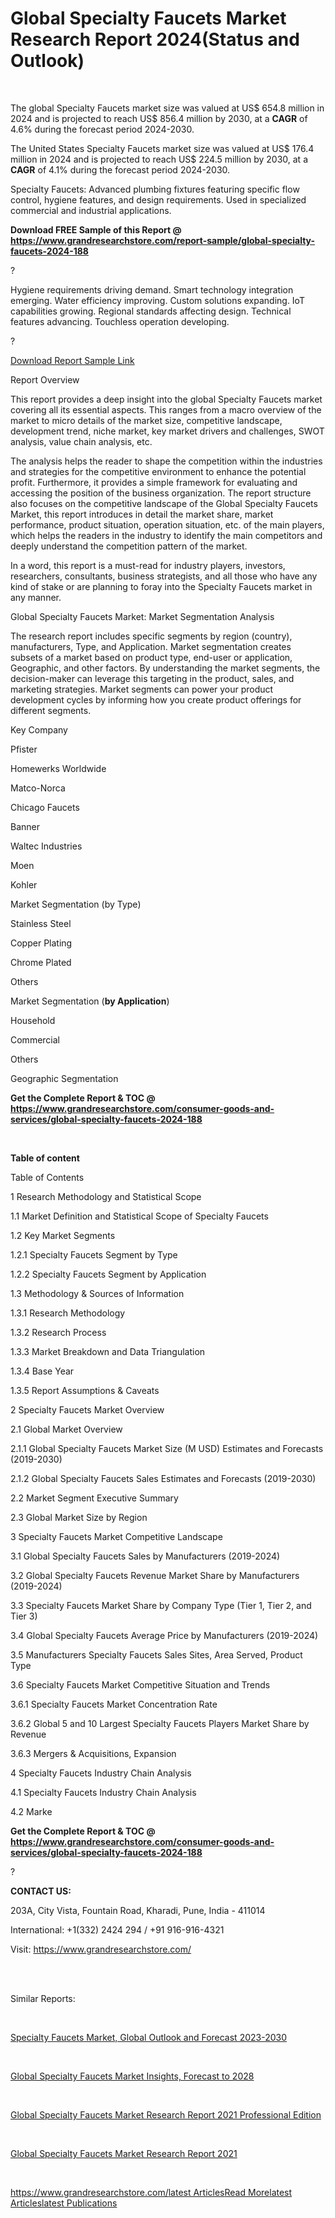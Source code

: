 <h1>Global Specialty Faucets Market Research Report 2024(Status and Outlook)</h1><br/><p>The global Specialty Faucets market size was valued at US$ 654.8 million in 2024 and is projected to reach US$ 856.4 million by 2030, at a <strong>CAGR</strong> of 4.6% during the forecast period 2024-2030.</p>
 
 
 
 <p>The United States Specialty Faucets market size was valued at US$ 176.4 million in 2024 and is projected to reach US$ 224.5 million by 2030, at a <strong>CAGR</strong> of 4.1% during the forecast period 2024-2030.</p>
 
 
 
 <p>Specialty Faucets: Advanced plumbing fixtures featuring specific flow control, hygiene features, and design requirements. Used in specialized commercial and industrial applications.</p>
 
 
 
 <div><b>Download FREE Sample of this Report @ <a href="https://www.grandresearchstore.com/report-sample/global-specialty-faucets-2024-188">https://www.grandresearchstore.com/report-sample/global-specialty-faucets-2024-188</a></b></div>
 
 
 
 <p>? </p>
 
 
 
 <p>Hygiene requirements driving demand. Smart technology integration emerging. Water efficiency improving. Custom solutions expanding. IoT capabilities growing. Regional standards affecting design. Technical features advancing. Touchless operation developing.</p>
 
 
 
 <p>? </p>
 
 
 
 <p><a href="https://www.grandresearchstore.com/mr-admin/report-sample/global-specialty-faucets-2024-188">Download Report Sample Link</a></p>
 
 
 
 <p>Report Overview</p>
 
 
 
 <p>This report provides a deep insight into the global Specialty Faucets market covering all its essential aspects. This ranges from a macro overview of the market to micro details of the market size, competitive landscape, development trend, niche market, key market drivers and challenges, SWOT analysis, value chain analysis, etc.</p>
 
 
 
 <p>The analysis helps the reader to shape the competition within the industries and strategies for the competitive environment to enhance the potential profit. Furthermore, it provides a simple framework for evaluating and accessing the position of the business organization. The report structure also focuses on the competitive landscape of the Global Specialty Faucets Market, this report introduces in detail the market share, market performance, product situation, operation situation, etc. of the main players, which helps the readers in the industry to identify the main competitors and deeply understand the competition pattern of the market.</p>
 
 
 
 <p>In a word, this report is a must-read for industry players, investors, researchers, consultants, business strategists, and all those who have any kind of stake or are planning to foray into the Specialty Faucets market in any manner.</p>
 
 
 
 <p>Global Specialty Faucets Market: Market Segmentation Analysis</p>
 
 
 
 <p>The research report includes specific segments by region (country), manufacturers, Type, and Application. Market segmentation creates subsets of a market based on product type, end-user or application, Geographic, and other factors. By understanding the market segments, the decision-maker can leverage this targeting in the product, sales, and marketing strategies. Market segments can power your product development cycles by informing how you create product offerings for different segments.</p>
 
 
 
 <p>Key Company</p>
 
 
 
 <p>Pfister</p>
 
 
 
 <p>Homewerks Worldwide</p>
 
 
 
 <p>Matco-Norca</p>
 
 
 
 <p>Chicago Faucets</p>
 
 
 
 <p>Banner</p>
 
 
 
 <p>Waltec Industries</p>
 
 
 
 <p>Moen</p>
 
 
 
 <p>Kohler</p>
 
 
 
 <p>Market Segmentation (by Type)</p>
 
 
 
 <p>Stainless Steel</p>
 
 
 
 <p>Copper Plating</p>
 
 
 
 <p>Chrome Plated</p>
 
 
 
 <p>Others</p>
 
 
 
 <p>Market Segmentation (<strong>by Application</strong>)</p>
 
 
 
 <p>Household</p>
 
 
 
 <p>Commercial</p>
 
 
 
 <p>Others</p>
 
 
 
 <p>Geographic Segmentation</p>
 
 
 
 <div><b>Get the Complete Report & TOC @ <a href="https://www.grandresearchstore.com/consumer-goods-and-services/global-specialty-faucets-2024-188">https://www.grandresearchstore.com/consumer-goods-and-services/global-specialty-faucets-2024-188</a></b></div>
 
 
 
 <p><br />
 
 <b>Table of content</b></p>
 
 
 
 <p>Table of Contents<br />
 
 1 Research Methodology and Statistical Scope<br />
 
 1.1 Market Definition and Statistical Scope of Specialty Faucets<br />
 
 1.2 Key Market Segments<br />
 
 1.2.1 Specialty Faucets Segment by Type<br />
 
 1.2.2 Specialty Faucets Segment by Application<br />
 
 1.3 Methodology & Sources of Information<br />
 
 1.3.1 Research Methodology<br />
 
 1.3.2 Research Process<br />
 
 1.3.3 Market Breakdown and Data Triangulation<br />
 
 1.3.4 Base Year<br />
 
 1.3.5 Report Assumptions & Caveats<br />
 
 2 Specialty Faucets Market Overview<br />
 
 2.1 Global Market Overview<br />
 
 2.1.1 Global Specialty Faucets Market Size (M USD) Estimates and Forecasts (2019-2030)<br />
 
 2.1.2 Global Specialty Faucets Sales Estimates and Forecasts (2019-2030)<br />
 
 2.2 Market Segment Executive Summary<br />
 
 2.3 Global Market Size by Region<br />
 
 3 Specialty Faucets Market Competitive Landscape<br />
 
 3.1 Global Specialty Faucets Sales by Manufacturers (2019-2024)<br />
 
 3.2 Global Specialty Faucets Revenue Market Share by Manufacturers (2019-2024)<br />
 
 3.3 Specialty Faucets Market Share by Company Type (Tier 1, Tier 2, and Tier 3)<br />
 
 3.4 Global Specialty Faucets Average Price by Manufacturers (2019-2024)<br />
 
 3.5 Manufacturers Specialty Faucets Sales Sites, Area Served, Product Type<br />
 
 3.6 Specialty Faucets Market Competitive Situation and Trends<br />
 
 3.6.1 Specialty Faucets Market Concentration Rate<br />
 
 3.6.2 Global 5 and 10 Largest Specialty Faucets Players Market Share by Revenue<br />
 
 3.6.3 Mergers & Acquisitions, Expansion<br />
 
 4 Specialty Faucets Industry Chain Analysis<br />
 
 4.1 Specialty Faucets Industry Chain Analysis<br />
 
 4.2 Marke</p>
 
 
 
 <div><b>Get the Complete Report & TOC @ <a href="https://www.grandresearchstore.com/consumer-goods-and-services/global-specialty-faucets-2024-188">https://www.grandresearchstore.com/consumer-goods-and-services/global-specialty-faucets-2024-188</a></b></div>
 
 
 
 <p>? </p>
 
 
 
 <p><b>CONTACT US:</b><br />
 
 203A, City Vista, Fountain Road, Kharadi, Pune, India - 411014<br />
 
 International: +1(332) 2424 294 / +91 916-916-4321<br />
 
 Visit: <a href="https://www.grandresearchstore.com/">https://www.grandresearchstore.com/</a><br />
 
 <br />
 
 <br />
 
 Similar Reports:<br />
 
 <br />
 
 <a href="https://www.grandresearchstore.com/consumer-goods-and-services/global-specialty-faucets-forecast-2023-2030-975">Specialty Faucets Market, Global Outlook and Forecast 2023-2030</a><br />
 
 <br />
 
 <a href="https://www.grandresearchstore.com/consumer-goods-and-services/global-specialty-faucets-2028-779">Global Specialty Faucets Market Insights, Forecast to 2028</a><br />
 
 <br />
 
 <a href="https://www.grandresearchstore.com/consumer-goods-and-services/global-specialty-faucets-2021-303">Global Specialty Faucets Market Research Report 2021 Professional Edition</a><br />
 
 <br />
 
 <a href="https://www.grandresearchstore.com/consumer-goods-and-services/global-specialty-faucets-2021-735">Global Specialty Faucets Market Research Report 2021</a><br />
 
 <br />
 
 <a href="https://gyeongbokgung.com">https://www.grandresearchstore.com/</a><a href="https://hallyeomaritime.com">latest Articles</a><a href="https://jingwansa.com">Read More</a><a href="https://nguoiviet.jp/">latest Articles</a><a href="https://www.intelmarketresearch.com/">latest Publications</a></p>